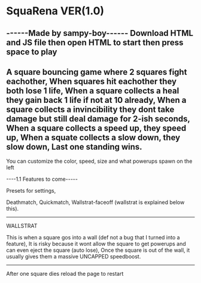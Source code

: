# SquaRena VER(1.0)
------Made by sampy-boy------
Download HTML and JS file then open HTML to start
then press space to play
-----------------------------

A square bouncing game where 2 squares fight eachother,
When squares hit eachother they both lose 1 life,
When a square collects a heal they gain back 1 life if not at 10 already,
When a square collects a invincibility they dont take damage but still deal damage for 2-ish seconds,
When a square collects a speed up, they speed up,
When a squate collects a slow down, they slow down,
Last one standing wins.
-----------------------------

You can customize the color, speed, size and what powerups spawn on the left

----1.1 Features to come-----

Presets for settings,

Deathmatch,
Quickmatch,
Wallstrat-faceoff (wallstrat is explained below this).

-----------------------------

WALLSTRAT

This is when a square gos into a wall (def not a bug that I turned into a feature),
It is risky because it wont allow the square to get powerups and can even eject the square (auto lose),
Once the square is out of the wall, it usually gives them a massive UNCAPPED speedboost.

-----------------------------
After one square dies reload the page to restart

